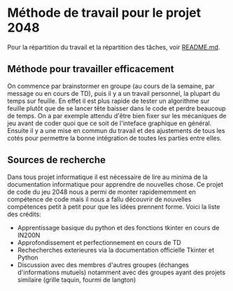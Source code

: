 # Méthode de travail pour le projet 2048

Pour la répartition du travail et la répartition des tâches, voir [README.md](./README.md).

## Méthode pour travailler efficacement
On commence par brainstormer en groupe (au cours de la semaine, par message ou en cours de TD), puis il y a un travail personnel, la plupart du temps sur feuille. En effet il est plus rapide de tester un algorithme sur feuille plutôt que de se lancer tête baisser dans le code et perdre beaucoup de temps. On a par exemple attendu d'être bien fixer sur les mécaniques de jeu avant de coder quoi que ce soit de l'inteface graphique en général. 
Ensuite il y a une mise en commun du travail et des ajustements de tous les cotés pour permettre la bonne intégration de toutes les parties entre elles.

## Sources de recherche
Dans tous projet informatique il est nécessaire de lire au minima de la documentation informatique pour apprendre de nouvelles chose. Ce projet de code du jeu 2048 nous a permi de monter rapidememment en compétence de code mais il nous a fallu découvrir de nouvelles compétences petit à petit pour que les idées prennent forme. Voici la liste des crédits:
* Apprentissage basique du python et des fonctions tkinter en cours de IN200N
* Approfondissement et perfectionnement en cours de TD
* Rechecherches exterieures via la documentation officielle Tkinter et Python
* Discussion avec des membres d'autres groupes (échanges d'informations mutuels) notamment avec des groupes ayant des projets similaire (grille taquin, fourmi de langton)
